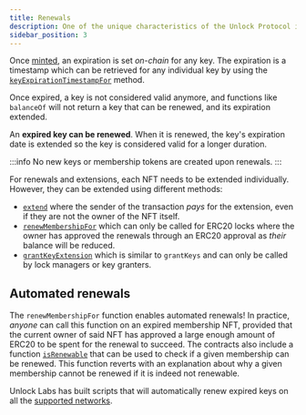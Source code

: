 ```yaml
---
title: Renewals
description: One of the unique characteristics of the Unlock Protocol is that it can create NFTs that have expiration dates. Once expired, these NFTs can be renewed, or extended, providing the ability to do subscriptions!
sidebar_position: 3
---
```


Once [minted](./minting-keys.md), an expiration is set _on-chain_ for any key. The expiration is a timestamp which can be retrieved for any individual key by using the [`keyExpirationTimestampFor`](/core-protocol/smart-contracts-api/PublicLock#keyexpirationtimestampfor) method.

Once expired, a key is not considered valid anymore, and functions like `balanceOf` will not return a key that can be renewed, and its expiration extended.

An **expired key can be renewed**. When it is renewed, the key's expiration date is extended so the key is considered valid for a longer duration.

:::info
No new keys or membership tokens are created upon renewals.
:::

For renewals and extensions, each NFT needs to be extended individually. However, they can be extended using different methods:

- [`extend`](/core-protocol/smart-contracts-api/PublicLock#extend) where the sender of the transaction _pays_ for the extension, even if they are not the owner of the NFT itself.
- [`renewMembershipFor`](/core-protocol/smart-contracts-api/PublicLock#renewmembershipfor) which can only be called for ERC20 locks where the owner has approved the renewals through an ERC20 approval as _their_ balance will be reduced.
- [`grantKeyExtension`](/core-protocol/smart-contracts-api/PublicLock#grantkeyextension) which is similar to `grantKeys` and can only be called by lock managers or key granters.

## Automated renewals

The `renewMembershipFor` function enables automated renewals! In practice, _anyone_ can call this function on an expired membership NFT, provided that the current owner of said NFT has approved a large enough amount of ERC20 to be spent for the renewal to succeed. The contracts also include a function [`isRenewable`](/core-protocol/smart-contracts-api/PublicLock#isrenewable) that can be used to check if a given membership can be renewed. This function reverts with an explanation about why a given membership cannot be renewed if it is indeed not renewable.

Unlock Labs has built scripts that will automatically renew expired keys on all the [supported networks](../unlock/networks.mdx).

